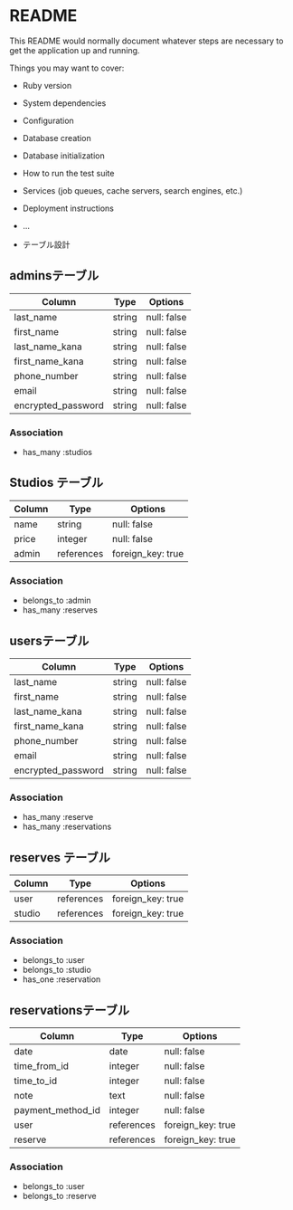 # README

This README would normally document whatever steps are necessary to get the
application up and running.

Things you may want to cover:

* Ruby version

* System dependencies

* Configuration

* Database creation

* Database initialization

* How to run the test suite

* Services (job queues, cache servers, search engines, etc.)

* Deployment instructions

* ...

* テーブル設計
## adminsテーブル

| Column             | Type    | Options     |
| ------------------ | ------- | ----------- |
| last_name          | string  | null: false |
| first_name         | string  | null: false |
| last_name_kana     | string  | null: false |
| first_name_kana    | string  | null: false |
| phone_number       | string  | null: false |
| email              | string  | null: false |
| encrypted_password | string  | null: false |

### Association

- has_many :studios


## Studios テーブル

| Column               | Type       | Options           |
| -------------------- | ---------- | ----------------- |
| name                 | string     | null: false       |
| price                | integer    | null: false       |
| admin                | references | foreign_key: true |

### Association

- belongs_to :admin
- has_many   :reserves


## usersテーブル

| Column             | Type    | Options     |
| ------------------ | ------- | ----------- |
| last_name          | string  | null: false |
| first_name         | string  | null: false |
| last_name_kana     | string  | null: false |
| first_name_kana    | string  | null: false |
| phone_number       | string  | null: false |
| email              | string  | null: false |
| encrypted_password | string  | null: false |

### Association

- has_many :reserve
- has_many :reservations


## reserves テーブル

| Column      | Type        | Options           |
| ----------- | ----------- | ----------------- |
| user        | references  | foreign_key: true |
| studio      | references  | foreign_key: true |

### Association

- belongs_to :user
- belongs_to :studio
- has_one    :reservation


## reservationsテーブル

| Column                         | Type       | Options           |
| ------------------------------ | ---------- | ----------------- |
| date                           | date       | null: false       |
| time_from_id                   | integer    | null: false       |
| time_to_id                     | integer    | null: false       |
| note                           | text       | null: false       |
| payment_method_id              | integer    | null: false       |
| user                           | references | foreign_key: true |
| reserve                        | references | foreign_key: true |

### Association

- belongs_to :user
- belongs_to :reserve